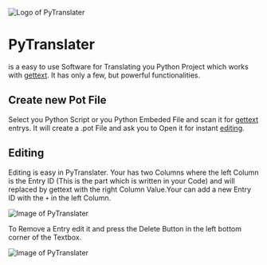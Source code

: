 ![Logo of PyTranslater](https://raw.githubusercontent.com/GreenSky-Productions/PyTranslater/master/images/PyTranslater.ico)

# PyTranslater

is a easy to use Software for Translating you Python Project which works with [gettext](https://docs.python.org/3/library/gettext.html). It has only a few, but powerful functionalities.

## Create new Pot File
Select you Python Script or you Python Embeded File and scan it for [gettext](https://docs.python.org/3/library/gettext.html) entrys. It will create a .pot File and ask you to Open it for instant [editing](README.md#Editing).

## Editing
Editing is easy in PyTranslater. Your has two Columns where the left Column is the Entry ID (This is the part which is written in your Code) and will replaced by gettext with the right Column Value.Your can add a new Entry ID with the `+` in the left Column. 

![Image of PyTranslater](https://github.com/GreenSky-Productions/PyTranslater/blob/master/images/PyTranslater.png)

To Remove a Entry edit it and press the Delete Button in the left bottom corner of the Textbox.

![Image of PyTranslater](https://github.com/GreenSky-Productions/PyTranslater/blob/master/images/EditEntry.png)
